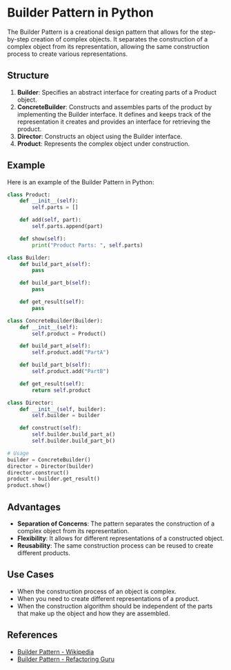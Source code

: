 # Builder Pattern in Python

The Builder Pattern is a creational design pattern that allows for the step-by-step creation of complex objects. It separates the construction of a complex object from its representation, allowing the same construction process to create various representations.

## Structure

1. **Builder**: Specifies an abstract interface for creating parts of a Product object.
2. **ConcreteBuilder**: Constructs and assembles parts of the product by implementing the Builder interface. It defines and keeps track of the representation it creates and provides an interface for retrieving the product.
3. **Director**: Constructs an object using the Builder interface.
4. **Product**: Represents the complex object under construction.

## Example

Here is an example of the Builder Pattern in Python:

```python
class Product:
    def __init__(self):
        self.parts = []

    def add(self, part):
        self.parts.append(part)

    def show(self):
        print("Product Parts: ", self.parts)

class Builder:
    def build_part_a(self):
        pass

    def build_part_b(self):
        pass

    def get_result(self):
        pass

class ConcreteBuilder(Builder):
    def __init__(self):
        self.product = Product()

    def build_part_a(self):
        self.product.add("PartA")

    def build_part_b(self):
        self.product.add("PartB")

    def get_result(self):
        return self.product

class Director:
    def __init__(self, builder):
        self.builder = builder

    def construct(self):
        self.builder.build_part_a()
        self.builder.build_part_b()

# Usage
builder = ConcreteBuilder()
director = Director(builder)
director.construct()
product = builder.get_result()
product.show()
```

## Advantages

- **Separation of Concerns**: The pattern separates the construction of a complex object from its representation.
- **Flexibility**: It allows for different representations of a constructed object.
- **Reusability**: The same construction process can be reused to create different products.

## Use Cases

- When the construction process of an object is complex.
- When you need to create different representations of a product.
- When the construction algorithm should be independent of the parts that make up the object and how they are assembled.

## References

- [Builder Pattern - Wikipedia](https://en.wikipedia.org/wiki/Builder_pattern)
- [Builder Pattern - Refactoring Guru](https://refactoring.guru/design-patterns/builder)
